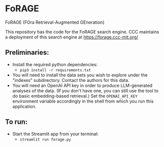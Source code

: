 # FoRAGE
FoRAGE (FOra Retrieval-Augmented GEneration)

This repository has the code for the FoRAGE search engine.  CCC maintains a deployment of this search engine at https://forage.ccc-mit.org/

## Preliminaries:

- Install the required python dependencies:
  - ``pip3 install -r requirements.txt``
- You will need to install the data sets you wish to explore under the "indexes" subdirectory. Contact the authors for this data.
- You will need an OpenAI API key in order to produce LLM-generated analyses of the data. (If you don't have one, you can still use the tool to do basic embedding-based retrieval.) Set the ``OPENAI_API_KEY`` environment variable accordingly in the shell from which you run this application.


## To run:

- Start the Streamlit app from your terminal:
  - ``streamlit run forage.py``
